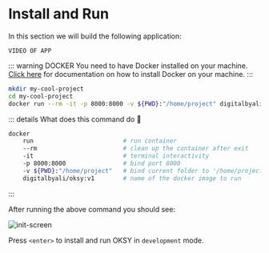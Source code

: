 # Install and Run

In this section we will build the following application:

```
VIDEO OF APP
```

::: warning DOCKER
You need to have Docker installed on your machine. [Click here](https://docs.docker.com/get-docker/) for documentation on how to install Docker on your machine.
:::

```sh
mkdir my-cool-project
cd my-cool-project
docker run --rm -it -p 8000:8000 -v ${PWD}:"/home/project" digitalbyali/oksy:v1
```

::: details What does this command do 🤨
```sh
docker
    run                         # run container
    --rm                        # clean up the container after exit
    -it                         # terminal interactivity
    -p 8000:8000                # bind port 8000
    -v ${PWD}:"/home/project"   # bind current folder to '/home/project' in the container
    digitalbyali/oksy:v1        # name of the docker image to run
```
:::

After running the above command you should see:

![init-screen](/init-screen.png)

Press `<enter>` to install and run OKSY in `development` mode.